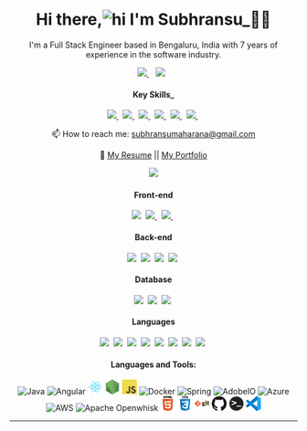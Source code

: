 
<h1 align='center'>
Hi there,<img src="https://user-images.githubusercontent.com/1303154/88677602-1635ba80-d120-11ea-84d8-d263ba5fc3c0.gif" width="10px" alt="hi">  I'm Subhransu_👨‍💻
</h1>

<p align="center">
I'm a Full Stack Engineer based in Bengaluru, India with 7 years of experience in the software industry. 
</p>

<p align='center'>
  
  <a href="https://www.linkedin.com/in/smaharana/">
    <img src="https://img.shields.io/badge/linkedin-%230077B5.svg?&style=for-the-badge&logo=linkedin&logoColor=white" />
  </a>&nbsp;&nbsp;
  <a href="https://twitter.com/subhmaharana" target="_blank"><img src="https://img.shields.io/badge/Twitter-%231DA1F2.svg?&style=for-the-badge&logo=twitter&logoColor=white"></a>&nbsp;&nbsp;
  
</p>

<h4 align='center'>Key Skills_
</h4>

<p align='center'>
  
  <a href="#">
    <img src="https://img.shields.io/badge/-Java-orange?style=for-the-badge&labelColor=black&logo=java&logoColor=orange" />
  </a>&nbsp;
<a href="#"><img src="https://img.shields.io/badge/Node.js-339933?style=for-the-badge&logo=nodedotjs&logoColor=white" /> </a>&nbsp;
<a href="#"><img src="https://img.shields.io/badge/-React-61DBFB?style=for-the-badge&labelColor=black&logo=react&logoColor=61DBFB"/> </a>&nbsp;
<a href="#"><img src="https://img.shields.io/badge/Docker-2CA5E0?style=for-the-badge&logo=docker&logoColor=white" /> </a>&nbsp;
<a href="#"><img src="https://img.shields.io/badge/-Javascript-F0DB4F?style=for-the-badge&labelColor=black&logo=javascript&logoColor=F0DB4F" /> </a>&nbsp;
<a href="#"><img src="https://img.shields.io/badge/MySQL-00000F?style=for-the-badge&logo=mysql&logoColor=white" /> </a>&nbsp;
  
  
</p>



<p align='center'>
  📫 How to reach me: <a href='mailto:subhransumaharana@gmail.com'>subhransumaharana@gmail.com</a>
</p>

<p align='center'>
📃 <a href="https://subhnet.github.io/src/assets/doc/Subhransu_Resume_FullStack.pdf" target="_blank">My Resume</a> || <a href="https://subhnet.github.io/" target="_blank">My Portfolio</a>
</p>

<p align='center'>
  <a href="#"><img src="https://github-readme-stats.vercel.app/api?username=subhnet&show_icons=true&count_private=true&theme=dark" width="350"></a>
</p>


<!-- ![Test](https://github-readme-stats.vercel.app/api/top-langs/?username=subhnet) -->

</p>

<h4 align='center'>
   Front-end
</h4>
  <p align='center'>
    <a href="#"><img src="https://img.shields.io/badge/react-%2320232a.svg?logo=react&logoColor=%2361DAFB&style=for-the-badge" /></a>&nbsp;
	<a href="#"><img src="https://img.shields.io/badge/angular-%23DD0031.svg?logo=angular&logoColor=white&style=for-the-badge" /> </a>&nbsp;
	<a href="#"><img src="https://img.shields.io/badge/jquery-%230769AD.svg?logo=jquery&logoColor=white&style=for-the-badge"/> </a>&nbsp; 
</p>
<h4 align='center'>
   Back-end
</h4>
<p align='center'>
<a href="#"><img src="https://img.shields.io/badge/node.js-6DA55F?logo=node.js&logoColor=white&style=for-the-badge" /></a>&nbsp;
<a href="#"><img src="https://img.shields.io/badge/express.js-%23404d59.svg?logo=express&logoColor=%2361DAFB&style=for-the-badge" /></a>&nbsp; 
<a href="#"><img src="https://img.shields.io/badge/spring-%236DB33F.svg?logo=spring&logoColor=white&style=for-the-badge" /></a>&nbsp;
<a href="#"><img src="https://img.shields.io/badge/Socket.io-black?logo=socket.io&badgeColor=010101&style=for-the-badge" /></a>&nbsp;
</p>
<h4 align='center'>
   Database
</h4>
<p align="center">
<a href="#"><img src="https://img.shields.io/badge/mysql-%2300f.svg?logo=mysql&logoColor=white&style=for-the-badge" /></a>&nbsp;
<a href="#"><img src="https://img.shields.io/badge/Amazon%20DynamoDB-4053D6?logo=Amazon%20DynamoDB&logoColor=white&style=for-the-badge" /></a>&nbsp;
<a href="#"><img src="https://img.shields.io/badge/redis-%23DD0031.svg?logo=redis&logoColor=white&style=for-the-badge" /></a>&nbsp;

</p>
<h4 align='center'>
   Languages
</h4>
<p align="center">
<a href="#"><img src="https://img.shields.io/badge/java-%23ED8B00.svg?logo=java&logoColor=white&style=for-the-badge" /></a>&nbsp; 
<a href="#"><img src="https://img.shields.io/badge/javascript-%23323330.svg?logo=javascript&logoColor=%23F7DF1E&style=for-the-badge" /></a>&nbsp;
<a href="#"><img src="https://img.shields.io/badge/python-3670A0?logo=python&logoColor=ffdd54&style=for-the-badge" /></a>&nbsp;
<a href="#"><img src="https://img.shields.io/badge/typescript-%23007ACC.svg?logo=typescript&logoColor=white&style=for-the-badge" /></a>&nbsp; 
<a href="#"><img src="https://img.shields.io/badge/-GraphQL-E10098?logo=graphql&logoColor=white&style=for-the-badge" /></a>&nbsp;
<a href="#"><img src="https://img.shields.io/badge/html5-%23E34F26.svg?logo=html5&logoColor=white&style=for-the-badge" /></a>&nbsp;
<a href="#"><img src="https://img.shields.io/badge/php-%23777BB4.svg?logo=php&logoColor=white&style=for-the-badge" /></a>&nbsp;
<a href="#"><img src="https://img.shields.io/badge/go-%2300ADD8.svg?logo=go&logoColor=white&style=for-the-badge" /></a>&nbsp;
</p>

  

<h4 align='center'>
    Languages and Tools:
</h4>
<p align="center">
<img title="Java" width="26px" src="https://user-images.githubusercontent.com/5060594/117230596-12fff580-ae3b-11eb-8296-f93cc8e36d6a.png" />
<img title="Angular" width="26px" src="https://angular.io/assets/images/logos/angular/angular.svg" />
<img title="React" width="26px" src="https://raw.githubusercontent.com/github/explore/80688e429a7d4ef2fca1e82350fe8e3517d3494d/topics/react/react.png" />
<img title="Node.js" width="26px" src="https://raw.githubusercontent.com/github/explore/80688e429a7d4ef2fca1e82350fe8e3517d3494d/topics/nodejs/nodejs.png" />
<img title="JavaScript" width="26px" src="https://raw.githubusercontent.com/github/explore/80688e429a7d4ef2fca1e82350fe8e3517d3494d/topics/javascript/javascript.png" />
<img title="Docker" width="26px" src="https://user-images.githubusercontent.com/5060594/117585667-3ecbf580-b131-11eb-8044-2b59646b4ad0.png" />
<img title="Spring" width="26px" src="https://user-images.githubusercontent.com/5060594/117585785-ed703600-b131-11eb-8214-70f11c2a01a8.png" />
<img title="AdobeIO" width="26px" src="https://avatars.githubusercontent.com/u/12461336?s=200&v=4" />
<img title="Azure" width="26px" src="https://img.icons8.com/fluency/48/000000/azure-1.png"/>
<img title="AWS" width="26px" src="https://img.icons8.com/color/48/000000/amazon-web-services.png"/>
<img title="Apache Openwhisk" width="26px" src="https://openwhisk.apache.org/images/logo/apache-openwhisk-logo-only-square.png" />
  
<img title="HTML5" width="26px" src="https://raw.githubusercontent.com/github/explore/80688e429a7d4ef2fca1e82350fe8e3517d3494d/topics/html/html.png" />
<img title="CSS3" width="26px" src="https://raw.githubusercontent.com/github/explore/80688e429a7d4ef2fca1e82350fe8e3517d3494d/topics/css/css.png" />
<img title="Git" width="26px" src="https://raw.githubusercontent.com/github/explore/80688e429a7d4ef2fca1e82350fe8e3517d3494d/topics/git/git.png" />
<img title="GitHub" width="26px" src="https://raw.githubusercontent.com/github/explore/78df643247d429f6cc873026c0622819ad797942/topics/github/github.png" />
<img title="Terminal" width="26px" src="https://raw.githubusercontent.com/github/explore/80688e429a7d4ef2fca1e82350fe8e3517d3494d/topics/terminal/terminal.png" />
<img title="Visual Studio Code" width="26px" src="https://raw.githubusercontent.com/github/explore/80688e429a7d4ef2fca1e82350fe8e3517d3494d/topics/visual-studio-code/visual-studio-code.png" />






<br />

---
